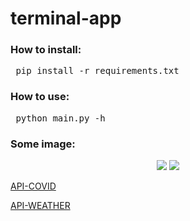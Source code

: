 # terminal-app

### How to install:
<pre> pip install -r requirements.txt</pre>
### How to use:
<pre> python main.py -h</pre>
### Some image:
<p align='center'>
  <img src="https://user-images.githubusercontent.com/62138169/125645401-bbc33b26-fd5c-4dae-8cc9-fb61cb24c6a3.png" />
  <img src="https://user-images.githubusercontent.com/62138169/125645408-3b4c1a13-7f51-4bf1-885c-f7cfa74ae26f.png" />
</p>

[API-COVID][0]

[API-WEATHER][1]

[0]:https://api.covid19api.com/summary

[1]:https://api.openweathermap.org
